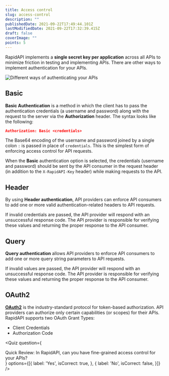 ```yaml
---
title: Access control
slug: access-control
description: ""
publishedDate: 2021-09-22T17:49:44.101Z
lastModifiedDate: 2021-09-22T17:32:39.415Z
draft: false
coverImage: ""
points: 5
---
```


RapidAPI implements a **single secret key per application** across all APIs to minimize friction in testing and implementing APIs. There are other ways to implement authentication for your APIs.

![Different ways of authenticating your APIs](rapidapi-hub-provider/images/image7.png)

## Basic

**Basic Authentication** is a method in which the client has to pass the authentication credentials (a username and password) along with the request to the server via the **Authorization** header. The syntax looks like the following:

```json
Authorization: Basic <credentials>
```

The Base64 encoding of the username and password joined by a single colon `:` is passed in place of `credentials`. This is the simplest form of enforcing access control for API requests.

<Callout>

  When the **Basic** authentication option is selected, the credentials (username and password) should be sent by the API consumer in the request header (in addition to the `X-RapidAPI-Key` header) while making requests to the API.

</Callout>

## Header

By using **Header authentication**, API providers can enforce API consumers to add one or more valid authentication-related headers to API requests.

If invalid credentials are passed, the API provider will respond with an unsuccessful response code. The API provider is responsible for verifying these values and returning the proper response to the API consumer.

## Query

**Query authentication** allows API providers to enforce API consumers to add one or more query string parameters to API requests.

If invalid values are passed, the API provider will respond with an unsuccessful response code. The API provider is responsible for verifying these values and returning the proper response to the API consumer.

## OAuth2

**[OAuth2](https://oauth.net/2/)** is the industry-standard protocol for token-based authorization. API providers can authorize only certain capabilities (or scopes) for their APIs. RapidAPI supports two OAuth Grant Types:

- Client Credentials
- Authorization Code

<Quiz
  question={
    <div><span tw="font-semibold">Quick Review:</span> In RapidAPI, can you have fine-grained access control for your APIs?</div>
  }
  options={[{
    label: 'Yes',
    isCorrect: true,
  }, {
    label: 'No',
    isCorrect: false,
  }]}
/>
